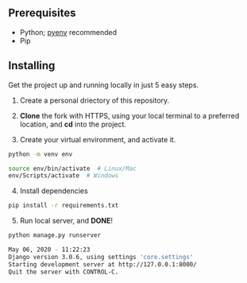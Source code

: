 ## Prerequisites

* Python; [pyenv](https://github.com/pyenv/pyenv) recommended
* Pip

## Installing

Get the project up and running locally in just 5 easy steps.

1. Create a personal driectory of this repository.

2. **Clone** the fork with HTTPS, using your local terminal to a preferred location, and **cd** into the project.

3. Create your virtual environment, and activate it.

```bash
python -m venv env

source env/bin/activate  # Linux/Mac
env/Scripts/activate  # Windows
```

4. Install dependencies

```bash
pip install -r requirements.txt
```

5. Run local server, and **DONE**!

```bash
python manage.py runserver

May 06, 2020 - 11:22:23
Django version 3.0.6, using settings 'core.settings'
Starting development server at http://127.0.0.1:8000/
Quit the server with CONTROL-C.
```

